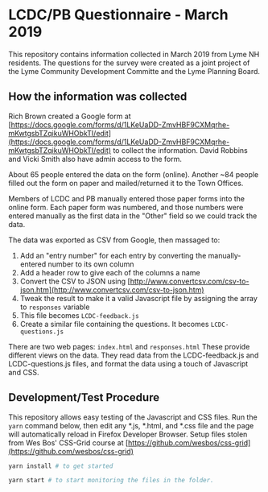 # LCDC/PB Questionnaire - March 2019

This repository contains information collected in March 2019 from Lyme NH residents. 
The questions for the survey were created as a joint project of the Lyme Community Development Committe and the Lyme Planning Board.

## How the information was collected

Rich Brown created a Google form at [https://docs.google.com/forms/d/1LKeUaDD-ZmvHBF9CXMqrhe-mKwtgsbTZqikuWHObkTI/edit](https://docs.google.com/forms/d/1LKeUaDD-ZmvHBF9CXMqrhe-mKwtgsbTZqikuWHObkTI/edit) to collect the information. 
David Robbins and Vicki Smith also have admin access to the form.

About 65 people entered the data on the form (online). 
Another ~84 people filled out the form on paper and mailed/returned it to the Town Offices.

Members of LCDC and PB manually entered those paper forms into the online form. 
Each paper form was numbered, and those numbers were entered manually as the first data in the "Other" field so we could track the data.

The data was exported as CSV from Google, then massaged to:

1. Add an "entry number" for each entry by converting the manually-entered number to its own column
3. Add a header row to give each of the columns a name
4. Convert the CSV to JSON using [http://www.convertcsv.com/csv-to-json.htm](http://www.convertcsv.com/csv-to-json.htm)
5. Tweak the result to make it a valid Javascript file by assigning the array to `responses` variable
5. This file becomes `LCDC-feedback.js`
6. Create a similar file containing the questions. It becomes `LCDC-questions.js`

There are two web pages: `index.html` and `responses.html` 
These provide different views on the data. 
They read data from the LCDC-feedback.js and LCDC-questions.js files, and format the data using a touch of Javascript and CSS.

## Development/Test Procedure

This repository allows easy testing of the Javascript and CSS files. 
Run the `yarn` command below, then edit any *.js, *.html, and *.css file and the page will automatically reload in Firefox Developer Browser.
Setup files stolen from Wes Bos' CSS-Grid course at 
[https://github.com/wesbos/css-grid](https://github.com/wesbos/css-grid)

``` sh
yarn install # to get started

yarn start # to start monitoring the files in the folder.
```
